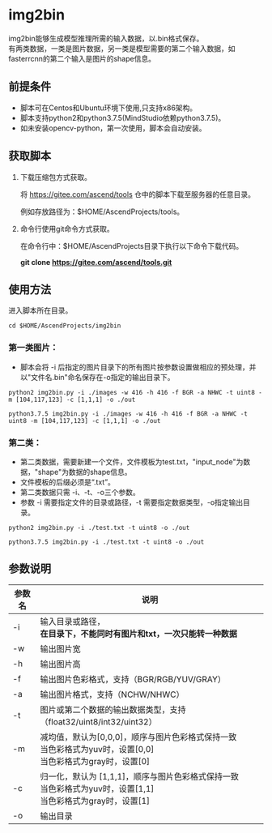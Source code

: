 # img2bin

img2bin能够生成模型推理所需的输入数据，以.bin格式保存。  
有两类数据，一类是图片数据，另一类是模型需要的第二个输入数据，如fasterrcnn的第二个输入是图片的shape信息。

## 前提条件  

- 脚本可在Centos和Ubuntu环境下使用,只支持x86架构。  
- 脚本支持python2和python3.7.5(MindStudio依赖python3.7.5)。
- 如未安装opencv-python，第一次使用，脚本会自动安装。 

## 获取脚本

1. 下载压缩包方式获取。

   将 https://gitee.com/ascend/tools 仓中的脚本下载至服务器的任意目录。

   例如存放路径为：$HOME/AscendProjects/tools。

2. 命令行使用git命令方式获取。

   在命令行中：$HOME/AscendProjects目录下执行以下命令下载代码。

   **git clone  https://gitee.com/ascend/tools.git**

## 使用方法
进入脚本所在目录。
```
cd $HOME/AscendProjects/img2bin
```

### 第一类图片：
- 脚本会将 -i 后指定的图片目录下的所有图片按参数设置做相应的预处理，并以"文件名.bin"命名保存在-o指定的输出目录下。

```
python2 img2bin.py -i ./images -w 416 -h 416 -f BGR -a NHWC -t uint8 -m [104,117,123] -c [1,1,1] -o ./out
```
```
python3.7.5 img2bin.py -i ./images -w 416 -h 416 -f BGR -a NHWC -t uint8 -m [104,117,123] -c [1,1,1] -o ./out
```
### 第二类：
- 第二类数据，需要新建一个文件，文件模板为test.txt，"input_node"为数据，"shape"为数据的shape信息。  
- 文件模板的后缀必须是“.txt”。
- 第二类数据只需 -i、-t、-o三个参数。
- 参数 -i 需要指定文件的目录或路径，-t 需要指定数据类型，-o指定输出目录。

```
python2 img2bin.py -i ./test.txt -t uint8 -o ./out
```
```
python3.7.5 img2bin.py -i ./test.txt -t uint8 -o ./out
```

## 参数说明

| 参数名        | 说明   |
| -     | - |
| -i        | 输入目录或路径， <br>**在目录下，不能同时有图片和txt，一次只能转一种数据**       |
| -w        | 输出图片宽      |
| -h        | 输出图片高      |
| -f        | 输出图片色彩格式，支持（BGR/RGB/YUV/GRAY）      |
| -a        | 输出图片格式，支持（NCHW/NHWC）      |
| -t        | 图片或第二个数据的输出数据类型，支持（float32/uint8/int32/uint32）      |
| -m        | 减均值，默认为[0,0,0]，顺序与图片色彩格式保持一致 <br>当色彩格式为yuv时，设置[0,0] <br>当色彩格式为gray时，设置[0]    |
| -c        | 归一化，默认为 [1,1,1]，顺序与图片色彩格式保持一致 <br>当色彩格式为yuv时，设置[1,1] <br>当色彩格式为gray时，设置[1]      |
| -o        | 输出目录      |